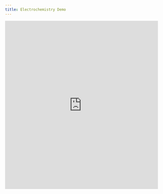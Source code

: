 ```yaml
---
title: Electrochemistry Demo
---
```


<iframe width=100% height=555 src="https://www.youtube.com/embed/qb-WW-nXaqU" title="YouTube video player" frameborder="0" allow="accelerometer; autoplay; clipboard-write; encrypted-media; gyroscope; picture-in-picture" allowfullscreen></iframe>
